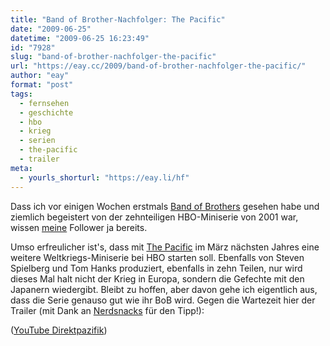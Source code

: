 ```yaml
---
title: "Band of Brother-Nachfolger: The Pacific"
date: "2009-06-25"
datetime: "2009-06-25 16:23:49"
id: "7928"
slug: "band-of-brother-nachfolger-the-pacific"
url: "https://eay.cc/2009/band-of-brother-nachfolger-the-pacific/"
author: "eay"
format: "post"
tags:
  - fernsehen
  - geschichte
  - hbo
  - krieg
  - serien
  - the-pacific
  - trailer
meta:
  - yourls_shorturl: "https://eay.li/hf"
---
```


Dass ich vor einigen Wochen erstmals [Band of Brothers](http://www.amazon.de/exec/obidos/ASIN/B000OYC2KS/eayznet-21) gesehen habe und ziemlich begeistert von der zehnteiligen HBO-Miniserie von 2001 war, wissen [meine](http://twitter.com/Eay) Follower ja bereits.

Umso erfreulicher ist's, dass mit [The Pacific](http://www.imdb.com/title/tt0374463/) im März nächsten Jahres eine weitere Weltkriegs-Miniserie bei HBO starten soll. Ebenfalls von Steven Spielberg und Tom Hanks produziert, ebenfalls in zehn Teilen, nur wird dieses Mal halt nicht der Krieg in Europa, sondern die Gefechte mit den Japanern wiedergibt. Bleibt zu hoffen, aber davon gehe ich eigentlich aus, dass die Serie genauso gut wie ihr BoB wird. Gegen die Wartezeit hier der Trailer (mit Dank an [Nerdsnacks](http://www.nerdsnacks.com/2009/06/band-of-brothers-nachfolger-the-pacific) für den Tipp!):

 ([YouTube Direktpazifik](http://www.youtube.com/watch?v=-a72_Sxta1c))
